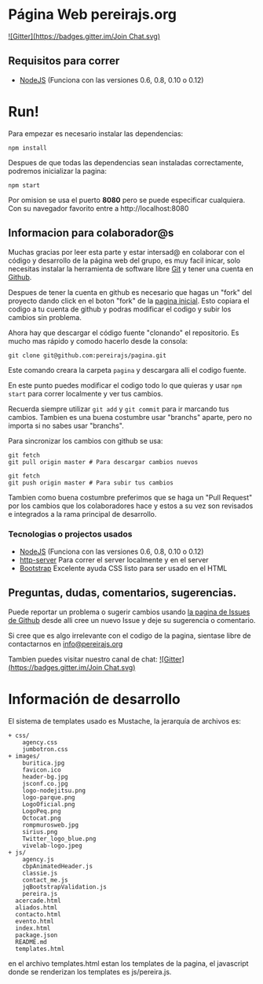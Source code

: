 # Página Web pereirajs.org
[![Gitter](https://badges.gitter.im/Join Chat.svg)](https://gitter.im/pereirajs/pagina?utm_source=badge&utm_medium=badge&utm_campaign=pr-badge&utm_content=badge)

## Requisitos para correr
 * [NodeJS](https://nodejs.org/) (Funciona con las versiones 0.6, 0.8, 0.10 o 0.12)

# Run!

Para empezar es necesario instalar las dependencias:

```
npm install
```

Despues de que todas las dependencias sean instaladas correctamente, podremos inicializar la pagina:

```
npm start
```

Por omision se usa el puerto **8080** pero se puede especificar cualquiera.
Con su navegador favorito entre a http://localhost:8080

## Informacion para colaborador@s

Muchas gracias por leer esta parte y estar intersad@ en colaborar con el código y desarrollo de la página web del grupo, es muy facil inicar, solo necesitas instalar la herramienta de software libre [Git](http://git-scm.com/) y tener una cuenta en [Github](https://github.com/).

Despues de tener la cuenta en github es necesario que hagas un "fork" del proyecto dando click en el boton "fork" de la [pagina inicial](https://github.com/pereirajs/pagina). Esto copiara el codigo a tu cuenta de github y podras modificar el codigo y subir los cambios sin problema.

Ahora hay que descargar el código fuente "clonando" el repositorio. Es mucho mas rápido y comodo hacerlo desde la consola:

```
git clone git@github.com:pereirajs/pagina.git
```

Este comando creara la carpeta `pagina` y descargara alli el codigo fuente.

En este punto puedes modificar el codigo todo lo que quieras y usar `npm start` para correr localmente y ver tus cambios.

Recuerda siempre utilizar `git add` y `git commit` para ir marcando tus cambios. Tambien es una buena costumbre usar "branchs" aparte, pero no importa si no sabes usar "branchs".

Para sincronizar los cambios con github se usa:

```
git fetch
git pull origin master # Para descargar cambios nuevos
```

```
git fetch
git push origin master # Para subir tus cambios
```

Tambien como buena costumbre preferimos que se haga un "Pull Request" por los cambios que los colaboradores hace y estos a su vez son revisados e integrados a la rama principal de desarrollo.

### Tecnologias o projectos usados

 * [NodeJS](https://nodejs.org/) (Funciona con las versiones 0.6, 0.8, 0.10 o 0.12)
 * [http-server](http://browsenpm.org/package/http-server) Para correr el server localmente y en el server
 * [Bootstrap](http://getbootstrap.com) Excelente ayuda CSS listo para ser usado en el HTML

## Preguntas, dudas, comentarios, sugerencias.

Puede reportar un problema o sugerir cambios usando [la pagina de Issues de Github](https://github.com/pereirajs/pagina/issues) desde alli cree un nuevo Issue y deje su sugerencia o comentario.

Si cree que es algo irrelevante con el codigo de la pagina, sientase libre de contactarnos en info@pereirajs.org

Tambien puedes visitar nuestro canal de chat: [![Gitter](https://badges.gitter.im/Join Chat.svg)](https://gitter.im/pereirajs/pagina?utm_source=badge&utm_medium=badge&utm_campaign=pr-badge&utm_content=badge)

# Información de desarrollo

El sistema de templates usado es Mustache, la jerarquía de archivos es: 
```
+ css/
    agency.css
    jumbotron.css
+ images/
    buritica.jpg
    favicon.ico
    header-bg.jpg
    jsconf.co.jpg
    logo-nodejitsu.png
    logo-parque.png
    LogoOficial.png
    LogoPeq.png
    Octocat.png
    rompmurosweb.jpg
    sirius.png
    Twitter_logo_blue.png
    vivelab-logo.jpeg
+ js/
    agency.js
    cbpAnimatedHeader.js
    classie.js
    contact_me.js
    jqBootstrapValidation.js
    pereira.js
  acercade.html
  aliados.html
  contacto.html
  evento.html
  index.html 
  package.json
  README.md
  templates.html 

```

en el archivo templates.html estan los templates de la pagina, el javascript donde se renderizan los templates
es js/pereira.js.


